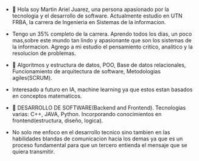 - 👋 Hola soy Martin Ariel Juarez, una persona apasionado por la tecnologia y el desarrollo de software. Actualmente estudio en UTN FRBA, la carrera de Ingenieria en Sistemas de la informacion.
- Tengo un 35% completo de la carrera. 
  Aprendo todos los dias, un poco mas,sobre este mundo tan lindo y apasionante que son los sistemas de la informacion. Agrego a mi estudio el pensamiento critico, analitico y la resolucion de problemas.
  
- 🌱 Algoritmos y estructura de datos, POO, Base de datos relacionales, Funcionamiento de arquitectura de software, Metodologias agiles(SCRUM).
- Interesado a futuro en IA, machine learning ya que estos estan basados en conceptos matematicos.
- 💞️ DESARROLLO DE SOFTWARE(Backend and Frontend). Tecnologias varias: C++, JAVA, Python. Incorporando conocimientos en frontend(estructura, diseño, logica).
- No solo me enfoco en el desarrollo tecnico sino tambien en las habilidades blandas de comunicacion hacia los demas ya que es un proceso fundamental para que un tercero entienda el mensaje que se quiera transmitir.


